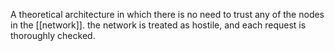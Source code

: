 A theoretical architecture in which there is no need to trust any of the nodes in the [[network]]. the network is treated as hostile, and each request is thoroughly checked.